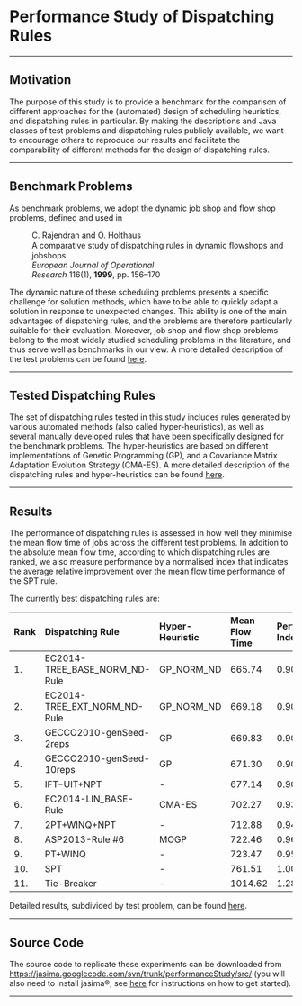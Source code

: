 # Performance Study of Dispatching Rules #


---


## Motivation ##

The purpose of this study is to provide a benchmark for the comparison of different approaches for the (automated) design of scheduling heuristics, and dispatching rules in particular. By making the descriptions and Java classes of test problems and dispatching rules publicly available, we want to encourage others to reproduce our results and facilitate the comparability of different methods for the design of dispatching rules.


---


## Benchmark Problems ##

As benchmark problems, we adopt the dynamic job shop and flow shop problems, defined and used in

<dl>
<dd>C. Rajendran and O. Holthaus</dd>
<dd>A comparative study of dispatching rules in dynamic ﬂowshops and jobshops</dd>
<dd><i>European Journal of Operational<br>
Research</i> 116(1), <b>1999</b>, pp. 156–170</dd>
</dl>

The dynamic nature of these scheduling problems presents a specific challenge for solution methods, which have to be able to quickly adapt a solution in response to unexpected changes. This ability is one of the main advantages of dispatching rules, and the problems are therefore particularly suitable for their evaluation. Moreover, job shop and flow shop problems belong to the most widely studied scheduling problems in the literature, and thus serve well as benchmarks in our view. A more detailed description of the test problems can be found [here](ProblemsDescription.md).


---


## Tested Dispatching Rules ##

The set of dispatching rules tested in this study includes rules generated by various automated methods (also called hyper-heuristics), as well as several manually developed rules that have been specifically designed for the benchmark problems. The hyper-heuristics are based on different implementations of Genetic Programming (GP), and a Covariance Matrix Adaptation Evolution Strategy (CMA-ES). A more detailed description of the dispatching rules and hyper-heuristics can be found [here](HeuristicsDescription.md).


---


## Results ##

The performance of dispatching rules is assessed in how well they minimise the mean flow time of jobs across the different test problems. In addition to the absolute mean flow time, according to which dispatching rules are ranked, we also measure performance by a normalised index that indicates the average relative improvement over the mean flow time performance of the SPT rule.

The currently best dispatching rules are:

| **Rank** | **Dispatching Rule** | **Hyper-Heuristic** | **Mean Flow Time** | **Performance Index**|
|:---------|:---------------------|:--------------------|:-------------------|:---------------------|
| 1.       | EC2014-TREE\_BASE\_NORM\_ND-Rule | GP\_NORM\_ND        | 665.74             | 0.9009               |
| 2.       | EC2014-TREE\_EXT\_NORM\_ND-Rule | GP\_NORM\_ND        | 669.18             | 0.9069               |
| 3.       | GECCO2010-genSeed-2reps | GP                  | 669.83             | 0.9057               |
| 4.       | GECCO2010-genSeed-10reps | GP                  | 671.30             | 0.9050               |
| 5.       | IFT−UIT+NPT          | -                   | 677.14             | 0.9091               |
| 6.       | EC2014-LIN\_BASE-Rule | CMA-ES              | 702.27             | 0.9394               |
| 7.       | 2PT+WINQ+NPT         | -                   | 712.88             | 0.9491               |
| 8.       | ASP2013-Rule #6      | MOGP                | 722.46             | 0.9611               |
| 9.       | PT+WINQ              | -                   | 723.47             | 0.9587               |
| 10.      | SPT                  | -                   | 761.51             | 1.0000               |
| 11.      | Tie-Breaker          | -                   | 1014.62            | 1.2807               |

Detailed results, subdivided by test problem, can be found [here](DetailedResults.md).


---


## Source Code ##

The source code to replicate these experiments can be downloaded from https://jasima.googlecode.com/svn/trunk/performanceStudy/src/ (you will also need to install jasima®, see [here](GettingStarted.md) for instructions on how to get started).


---
